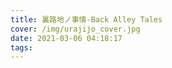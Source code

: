 ```yaml
---
title: 裏路地ノ事情-Back Alley Tales
cover: /img/urajijo_cover.jpg
date: 2021-03-06 04:18:17
tags:
---
```

